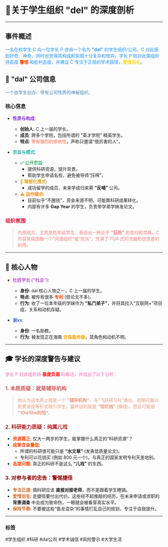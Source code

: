 # 📌关于学生组织 "del" 的深度剖析

---

##  事件概述

<font color="#1E90FF">一名在校学生 C 向一位学长 P 咨询一个名为 **"dal"** 的学生组织/公司。C 对此感到好奇、神奇，同时也觉得其构成和氛围十分复杂和怪异。学长 P 则对此类组织持高度 **<font color="#FF4500">警惕</font>** 和批判态度，并建议 C 专注于正规的学术路径，**<font color="#FFD700">爱惜羽毛</font>**。</font>

## 🏢 "dal" 公司信息

<font color="#4682B4">一个由学生创办、带有公司性质的神秘组织。</font>

### 核心信息
- **<font color="#8A2BE2">性质与构成</font>**:
    - **创始人**: C 上一届的学长。
    - **成员**: 跨多个学院，包括所谓的 “英才学院” 精英学生。
    - **特点**: <font color="#FF6347">带有强烈的排他性</font>，声称只邀请“很厉害的人”。

- **<font color="#20B2AA">宗旨与模式</font>**:
    - **<font color="#3CB371">✅ 公开宗旨</font>**:
        - 提供科研资源，提升背景。
        - 帮助学生申请名校，避免被导师“压榨”。
    - **<font color="#DAA520">🌟 理想化模式</font>**:
        - 成功留学的成员，未来学成归来需 **“反哺”** 公司。
    - **<font color="#FF8C00">⚠️ 运作疑点</font>**:
        - 目前似乎“不圈钱”，资金来源不明，可能靠科研成果转化。
        - 内部有许多 **Gap Year** 的学生，负责带学弟学妹发论文。

### <font color="#DC143C">组织氛围</font>
> <font color="#F08080">内部成员，尤其是低年级学生，表现出一种近乎 **“狂热”** 的信仰和崇拜。C 形容其氛围像一个“间谍组织”或“党派”，充满了 PUA 式的洗脑和信息差的利用。</font>

---

## 👥 核心人物

- **<font color="#BA55D3">杜姓学长 (“杜总”)</font>**:
    - **身份**: dal 核心人物之一，C 上一届的学生。
    - **特点**: 被传有很多 **<font color="#FF4500">专利</font>** (但论文不多)。
    - **行为**: 收了一位本年级的学妹作为 **“私门弟子”**，并将其拉入“互联网+”项目组，关系和动机存疑。

- **<font color="#4169E1">谢xx</font>**:
    - **身份**: 一名助教。
    - **行为**: 被发现正在海南 **<font color="#FFA500">安装服务器</font>**，其角色和动机不明。

---

## 🎓 学长的深度警告与建议

<font color="#FF69B4">学长 P 对此组织持 **<font color="#FF0000">极度负面</font>** 的看法，并给出了以下分析：</font>

### <font color="#CD5C5C">1. 本质质疑：就是辅导机构</font>
> <font color="#E9967A">他认为这本质上就是一个 **“辅导机构”**，与“飞跃研习社”类似。初期可能以免费讲座等形式吸引学生，最终目的就是 **“恰烂钱”** (赚钱)，而且可能是 **“10w10w的恰”**。</font>

### <font color="#B22222">2. 科研能力质疑：纯属儿戏</font>
- **<font color="#FF4500">资源匮乏</font>**: 仅大一两岁的学生，能掌握什么真正的“科研资源”？
- **<font color="#FF4500">成果含金量低</font>**:
    - 所谓的科研很可能只是 **“水文章”** (发表低质量论文)。
    - 专利可以花钱买 (例如 800 元一个)，与真正的国家发明专利天差地别。
- **<font color="#FF4500">态度问题</font>**: 真正的科研不是这么 **“儿戏”** 的东西。

### <font color="#8B0000">3. 对参与者的忠告：警惕捷径</font>
- **<font color="#D2691E">专注正道</font>**: 搞科研应该 **直接对接老师**，而不是跟着学生瞎搞。
- **<font color="#D2691E">爱惜羽毛</font>**: 走捷径要付出代价。这些经不起推敲的经历，在未来申请或求职的 **背景调查** 中会成为致命伤，一眼就会被看穿真实水平。
- **<font color="#D2691E">保持节奏</font>**: 不要被这些“鱼龙混杂”的事情打乱自己的规划，专注于自我提升。

---
### 标签
#学生组织 #科研 #dal公司 #学术诚信 #风险警示 #大学生活